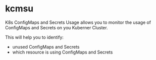 # kcmsu
K8s ConfigMaps and Secrets Usage allows you to monitor the usage of ConfigMaps and Secrets on you Kuberner Cluster.

This will help you to identify:
- unused ConfigMaps and Secrets
- which resource is using ConfigMaps and Secrets
